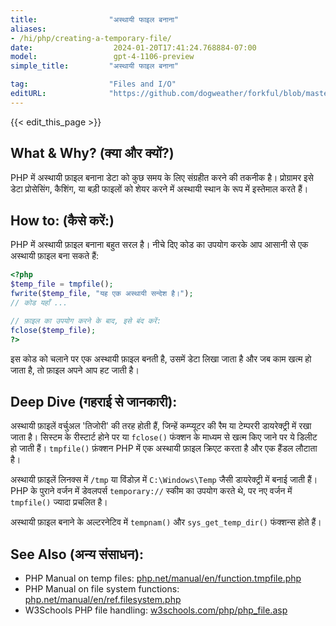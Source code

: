 ```yaml
---
title:                "अस्थायी फाइल बनाना"
aliases:
- /hi/php/creating-a-temporary-file/
date:                  2024-01-20T17:41:24.768884-07:00
model:                 gpt-4-1106-preview
simple_title:         "अस्थायी फाइल बनाना"

tag:                  "Files and I/O"
editURL:              "https://github.com/dogweather/forkful/blob/master/content/hi/php/creating-a-temporary-file.md"
---
```


{{< edit_this_page >}}

## What & Why? (क्या और क्यों?)

PHP में अस्थायी फ़ाइल बनाना डेटा को कुछ समय के लिए संग्रहीत करने की तकनीक है। प्रोग्रामर इसे डेटा प्रोसेसिंग, कैशिंग, या बड़ी फाइलों को शेयर करने में अस्थायी स्थान के रूप में इस्तेमाल करते हैं।

## How to: (कैसे करें:)

PHP में अस्थायी फ़ाइल बनाना बहुत सरल है। नीचे दिए कोड का उपयोग करके आप आसानी से एक अस्थायी फ़ाइल बना सकते हैं:

```PHP
<?php
$temp_file = tmpfile();
fwrite($temp_file, "यह एक अस्थायी सन्देश है।");
// कोड यहाँ ...

// फ़ाइल का उपयोग करने के बाद, इसे बंद करें:
fclose($temp_file);
?>
```
इस कोड को चलाने पर एक अस्थायी फ़ाइल बनती है, उसमें डेटा लिखा जाता है और जब काम खत्म हो जाता है, तो फ़ाइल अपने आप हट जाती है।

## Deep Dive (गहराई से जानकारी):

अस्थायी फ़ाइलें वर्चुअल 'तिजोरी' की तरह होती हैं, जिन्हें कम्प्यूटर की रैम या टेम्पररी डायरेक्ट्री में रखा जाता है। सिस्टम के रीस्टार्ट होने पर या `fclose()` फंक्शन के माध्यम से खत्म किए जाने पर ये डिलीट हो जाती हैं। `tmpfile()` फ़ंक्शन PHP में एक अस्थायी फ़ाइल क्रिएट करता है और एक हैंडल लौटाता है।

अस्थायी फ़ाइलें लिनक्स में `/tmp` या विंडोज़ में `C:\Windows\Temp` जैसी डायरेक्ट्री में बनाई जाती हैं। PHP के पुराने वर्जन में डेवलपर्स `temporary://` स्कीम का उपयोग करते थे, पर नए वर्जन में `tmpfile()` ज्यादा प्रचलित है।

अस्थायी फ़ाइल बनाने के अल्टरनेटिव में `tempnam()` और `sys_get_temp_dir()` फंक्शन्स होते हैं।

## See Also (अन्य संसाधन):

- PHP Manual on temp files: [php.net/manual/en/function.tmpfile.php](https://www.php.net/manual/en/function.tmpfile.php)
- PHP Manual on file system functions: [php.net/manual/en/ref.filesystem.php](https://www.php.net/manual/en/ref.filesystem.php)
- W3Schools PHP file handling: [w3schools.com/php/php_file.asp](https://www.w3schools.com/php/php_file.asp)
